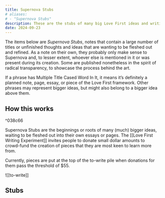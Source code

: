 ```yaml
---
title: Supernova Stubs
# aliases: 
# - "Supernova Stubs"
description: These are the stubs of many big Love First ideas and writings.
date: 2024-09-23
---
```


The items below are *Supernova Stubs*,  notes that contain a large number of titles or unfinished thoughts and ideas that are wanting to be fleshed out and refined. As a note on their own, they probably only make sense to Supernova and, to lesser extent, whoever else is mentioned in it or was present during its creation. Some are published nonetheless in the spirit of radical transparency, to showcase the process behind the art.

If a phrase has Multiple Title Cased Word In It, it means it’s definitely a planned note, page, essay, or piece of the Love First framework. Other phrases may represent bigger ideas, but might also belong to a bigger idea above them.

## How this works

^038c66

Supernova Stubs are the beginnings or roots of many (much) bigger ideas, waiting to be fleshed out into their own essays or pages. The [[Love First Writing Experiment]] invites people to donate small dollar amounts to crowd-fund the creation of pieces that they are most keen to learn more from. 

Currently, pieces are put at the top of the to-write pile when donations for them pass the threshold of <nobr>$55</nobr>.  

![[to-write]]

## Stubs